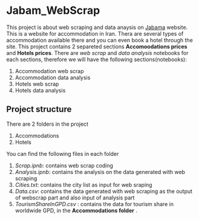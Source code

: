 # Jabam_WebScrap
This project is about web scraping and data anaysis on [Jabama](https://www.jabama.com/) website. This is a website for accommodation in Iran. Thera are several types of accommodation available there and you can even book a hotel through the site. 
This project contains 2 separeted sections **Accomoodations prices** and **Hotels prices**. There are *web scrap* and *data analysis* notebooks for each sections, therefore we will have the following sections(notebooks):
1.   Accommodation web scrap
2.   Accommodation data analysis
3.   Hotels web scrap
4.   Hotels data analysis

## Project structure
There are 2 folders in the project
1.   Accommodations
2.   Hotels

You can find the following files in each folder
1.   *Scrap.ipnb*: contains web scrap coding 
2.   *Analysis.ipnb*: contains the analysis on the data generated with web scraping
3.   *Cities.txt*: contains the city list as input for web sraping
4.   *Data.csv*: contains the data generated with web scraping as the output of webscrap part and also input of analysis part
5.   *TourismShareInGPD.csv* : contains the data for tourism share in worldwide GPD, in the **Accommodations folder**
.
